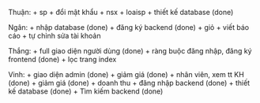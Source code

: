 Thuận: 
    + sp
    + đổi mật khẩu
    + nsx
    + loaisp
    + thiết kế database (done)

Ngân:
    + nhập database (done)
    + đăng ký backend (done)
    + giỏ
    + viết báo cáo
    + tự chỉnh sửa tài khoản

Thắng:
    + full giao diện người dùng (done)
    + ràng buộc đăng nhập, đăng ký frontend (done)
    + lọc trang index

Vinh:
    + giao diện admin (done)
    + giảm giá (done)
    + nhân viên, xem tt KH (done)
    + giảm giá (done)
    + doanh thu
    + đăng nhập backend (done)
    + thiết kế database (done)
    + Tìm kiếm backend (done)